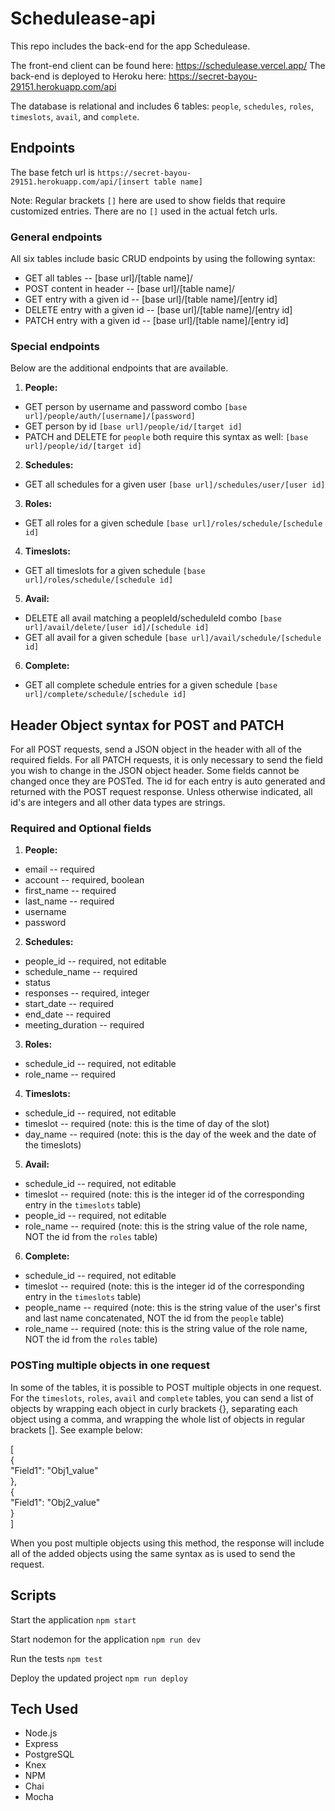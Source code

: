 # Schedulease-api

This repo includes the back-end for the app Schedulease. 

The front-end client can be found here: https://schedulease.vercel.app/
The back-end is deployed to Heroku here: https://secret-bayou-29151.herokuapp.com/api

The database is relational and includes 6 tables: `people`, `schedules`, `roles`, `timeslots`, `avail`, and `complete`.

## Endpoints
The base fetch url is `https://secret-bayou-29151.herokuapp.com/api/[insert table name]`

Note: Regular brackets `[]` here are used to show fields that require customized entries. There are no `[]` used in the actual fetch urls.

### General endpoints
All six tables include basic CRUD endpoints by using the following syntax:
* GET all tables -- [base url]/[table name]/
* POST content in header -- [base url]/[table name]/
* GET entry with a given id -- [base url]/[table name]/[entry id]
* DELETE entry with a given id -- [base url]/[table name]/[entry id]
* PATCH entry with a given id -- [base url]/[table name]/[entry id]

### Special endpoints
Below are the additional endpoints that are available.
1. **People:**
* GET person by username and password combo `[base url]/people/auth/[username]/[password]`
* GET person by id `[base url]/people/id/[target id]`
* PATCH and DELETE for `people` both require this syntax as well: `[base url]/people/id/[target id]`

2. **Schedules:**
* GET all schedules for a given user `[base url]/schedules/user/[user id]`


3. **Roles:**
* GET all roles for a given schedule `[base url]/roles/schedule/[schedule id]`

4. **Timeslots:**
* GET all timeslots for a given schedule `[base url]/roles/schedule/[schedule id]`

5. **Avail:**
* DELETE all avail matching a peopleId/scheduleId combo `[base url]/avail/delete/[user id]/[schedule id]`
* GET all avail for a given schedule `[base url]/avail/schedule/[schedule id]`

6. **Complete:**
* GET all complete schedule entries for a given schedule `[base url]/complete/schedule/[schedule id]`

## Header Object syntax for POST and PATCH
For all POST requests, send a JSON object in the header with all of the required fields. For all PATCH requests, it is only necessary to send the field you wish to change in the JSON object header. Some fields cannot be changed once they are POSTed. The id for each entry is auto generated and returned with the POST request response. Unless otherwise indicated, all id's are integers and all other data types are strings.

### Required and Optional fields 

1. **People:**
* email -- required
* account -- required, boolean
* first_name -- required
* last_name -- required
* username
* password

2. **Schedules:**
* people_id -- required, not editable
* schedule_name -- required
* status
* responses -- required, integer
* start_date -- required
* end_date -- required
* meeting_duration -- required

3. **Roles:**
* schedule_id -- required, not editable
* role_name -- required

4. **Timeslots:**
* schedule_id -- required, not editable
* timeslot -- required (note: this is the time of day of the slot)
* day_name -- required (note: this is the day of the week and the date of the timeslots)

5. **Avail:**
* schedule_id -- required, not editable
* timeslot -- required (note: this is the integer id of the corresponding entry in the `timeslots` table)
* people_id -- required, not editable
* role_name -- required (note: this is the string value of the role name, NOT the id from the `roles` table)

6. **Complete:**
* schedule_id -- required, not editable
* timeslot -- required (note: this is the integer id of the corresponding entry in the `timeslots` table)
* people_name -- required (note: this is the string value of the user's first and last name concatenated, NOT the id from the `people` table)
* role_name -- required (note: this is the string value of the role name, NOT the id from the `roles` table)

### POSTing multiple objects in one request

In some of the tables, it is possible to POST multiple objects in one request. For the `timeslots`, `roles`, `avail` and `complete` tables, you can send a list of objects by wrapping each object in curly brackets {}, separating each object using a comma, and wrapping the whole list of objects in regular brackets []. See example below:

[ <br/>
    {<br/>
        "Field1": "Obj1_value"<br/>
    },<br/>
    {<br/>
        "Field1": "Obj2_value"<br/>
    }<br/>
]<br/>

When you post multiple objects using this method, the response will include all of the added objects using the same syntax as is used to send the request.

## Scripts

Start the application `npm start`

Start nodemon for the application `npm run dev`

Run the tests `npm test`

Deploy the updated project `npm run deploy`

## Tech Used
* Node.js
* Express 
* PostgreSQL
* Knex
* NPM
* Chai
* Mocha